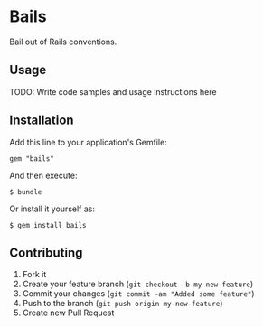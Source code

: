 # Bails

Bail out of Rails conventions.

## Usage

TODO: Write code samples and usage instructions here

## Installation

Add this line to your application's Gemfile:

    gem "bails"

And then execute:

    $ bundle

Or install it yourself as:

    $ gem install bails

## Contributing

1. Fork it
2. Create your feature branch (`git checkout -b my-new-feature`)
3. Commit your changes (`git commit -am "Added some feature"`)
4. Push to the branch (`git push origin my-new-feature`)
5. Create new Pull Request
